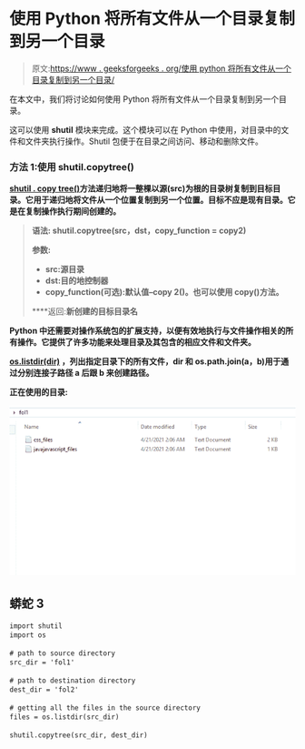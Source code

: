 # 使用 Python 将所有文件从一个目录复制到另一个目录

> 原文:[https://www . geeksforgeeks . org/使用 python 将所有文件从一个目录复制到另一个目录/](https://www.geeksforgeeks.org/copy-all-files-from-one-directory-to-another-using-python/)

在本文中，我们将讨论如何使用 Python 将所有文件从一个目录复制到另一个目录。

这可以使用 **shutil** 模块来完成。这个模块可以在 Python 中使用，对目录中的文件和文件夹执行操作。Shutil 包便于在目录之间访问、移动和删除文件。

### **方法 1:使用 shutil.copytree()**

**[**shutil . copy tree()**](https://www.geeksforgeeks.org/python-shutil-copytree-method/)方法递归地将一整棵以源(src)为根的目录树复制到目标目录。它用于递归地将文件从一个位置复制到另一个位置。目标不应是现有目录。它是在复制操作执行期间创建的。**

> ****语法:** shutil.copytree(src，dst，copy_function = copy2)**
> 
> ****参数:****
> 
> *   **src:源目录**
> *   **dst:目的地控制器**
> *   **copy_function(可选):默认值–copy 2()。也可以使用 copy()方法。**
> 
> ****返回:**新创建的目标目录名**

**Python 中还需要对操作系统包的扩展支持，以便有效地执行与文件操作相关的所有操作。它提供了许多功能来处理目录及其包含的相应文件和文件夹。**

**[**os.listdir(dir)**](https://www.geeksforgeeks.org/python-os-listdir-method/) ，列出指定目录下的所有文件，dir 和 os.path.join(a，b)用于通过分别连接子路径 a 后跟 b 来创建路径。**

****正在使用的目录:****

**![](img/99b4e16e94f7e03c72b4272533ea562e.png)**

## **蟒蛇 3**

```
import shutil
import os

# path to source directory
src_dir = 'fol1'

# path to destination directory
dest_dir = 'fol2'

# getting all the files in the source directory
files = os.listdir(src_dir)

shutil.copytree(src_dir, dest_dir)
```